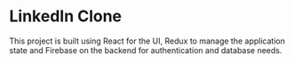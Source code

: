 # LinkedIn Clone

This project is built using React for the UI, Redux to manage the application state and Firebase on the backend for authentication and database needs.
